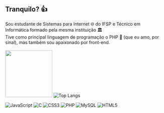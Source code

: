 ## Tranquilo? 👍
Sou estudante de Sistemas para Internet 🌐 do IFSP e Técnico em Informática formado pela mesma instituição 🏛️<br>
Tive como principal linguagem de programação o PHP 🐘 (que eu amo, por sinal), mas também sou apaixonado por front-end.<br><br>
<img src="https://github.com/gabrielalb5/gabrielalb5/assets/82725552/f0ca45f4-1d41-4c8d-9060-cc0d4cae1f35" width=150>
![Top Langs](https://github-readme-stats.vercel.app/api/top-langs/?username=gabrielalb5&layout=compact)

![JavaScript](https://img.shields.io/badge/javascript-%23323330.svg?style=for-the-badge&logo=javascript&logoColor=%23F7DF1E)
![C](https://img.shields.io/badge/c-%2300599C.svg?style=for-the-badge&logo=c&logoColor=white)
![CSS3](https://img.shields.io/badge/css3-%231572B6.svg?style=for-the-badge&logo=css3&logoColor=white)
![PHP](https://img.shields.io/badge/php-%23777BB4.svg?style=for-the-badge&logo=php&logoColor=white)
![MySQL](https://img.shields.io/badge/mysql-4479A1.svg?style=for-the-badge&logo=mysql&logoColor=white)
![HTML5](https://img.shields.io/badge/html5-%23E34F26.svg?style=for-the-badge&logo=html5&logoColor=white)

<!-- <div style="display: inline_block"><br>
  <img align="center" alt="Javascript" height="40" width="50" src="https://raw.githubusercontent.com/devicons/devicon/master/icons/javascript/javascript-original.svg">
  <img align="center" alt="HTML" height="40" width="50" src="https://raw.githubusercontent.com/devicons/devicon/master/icons/html5/html5-original.svg">
  <img align="center" alt="CSS" height="40" width="50" src="https://raw.githubusercontent.com/devicons/devicon/master/icons/css3/css3-original.svg">
  <img align="center" alt="C" height="40" width="50" src="https://raw.githubusercontent.com/devicons/devicon/master/icons/c/c-original.svg">
  <img align="center" alt="PHP" height="50" width="50" src="https://raw.githubusercontent.com/devicons/devicon/master/icons/php/php-original.svg">
  <img align="center" alt="MySQL" height="40" width="50" src="https://raw.githubusercontent.com/devicons/devicon/master/icons/mysql/mysql-original.svg">
</div> -->
<!--
**gabrielalb5/gabrielalb5** is a ✨ _special_ ✨ repository because its `README.md` (this file) appears on your GitHub profile.


Here are some ideas to get you started:

- 🔭 I’m currently working on ...
- 🌱 I’m currently learning ...
- 👯 I’m looking to collaborate on ...
- 🤔 I’m looking for help with ...
- 💬 Ask me about ...
- 📫 How to reach me: ...
- 😄 Pronouns: ...
- ⚡ Fun fact: ...
-->
<!-- [![Top Langs](https://github-readme-stats.vercel.app/api/top-langs/?username=gabrielalb5&layout=donut)](https://github.com/anuraghazra/github-readme-stats)
![Top Langs](https://github-readme-stats.vercel.app/api/top-langs/?username=gabrielalb5&langs_count=8)
[![Top Langs](https://github-readme-stats.vercel.app/api/top-langs/?username=gabrielalb5&layout=pie)](https://github.com/anuraghazra/github-readme-stats) -->
